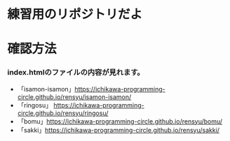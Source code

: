 # 練習用のリポジトリだよ

# 確認方法
### index.htmlのファイルの内容が見れます。
- 「isamon-isamon」https://ichikawa-programming-circle.github.io/rensyu/isamon-isamon/
- 「ringosu」  https://ichikawa-programming-circle.github.io/rensyu/ringosu/
- 「bomu」https://ichikawa-programming-circle.github.io/rensyu/bomu/
- 「sakki」https://ichikawa-programming-circle.github.io/rensyu/sakki/

